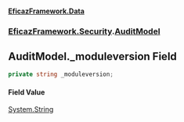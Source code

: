 #### [EficazFramework.Data](EficazFrameworkData.md 'EficazFramework Data')
### [EficazFramework.Security](EficazFrameworkData.md#EficazFramework.Security 'EficazFramework.Security').[AuditModel](EficazFramework.Security/AuditModel.md 'EficazFramework.Security.AuditModel')

## AuditModel._moduleversion Field

```csharp
private string _moduleversion;
```

#### Field Value
[System.String](https://docs.microsoft.com/en-us/dotnet/api/System.String 'System.String')